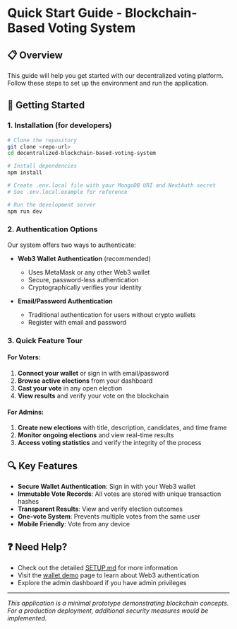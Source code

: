 # Quick Start Guide - Blockchain-Based Voting System

## 📋 Overview

This guide will help you get started with our decentralized voting platform. Follow these steps to set up the environment and run the application.

## 🚀 Getting Started

### 1. Installation (for developers)

```bash
# Clone the repository
git clone <repo-url>
cd decentralized-blockchain-based-voting-system

# Install dependencies
npm install

# Create .env.local file with your MongoDB URI and NextAuth secret
# See .env.local.example for reference

# Run the development server
npm run dev
```

### 2. Authentication Options

Our system offers two ways to authenticate:

- **Web3 Wallet Authentication** (recommended)
  - Uses MetaMask or any other Web3 wallet
  - Secure, password-less authentication
  - Cryptographically verifies your identity
  
- **Email/Password Authentication**
  - Traditional authentication for users without crypto wallets
  - Register with email and password

### 3. Quick Feature Tour

#### For Voters:
1. **Connect your wallet** or sign in with email/password
2. **Browse active elections** from your dashboard
3. **Cast your vote** in any open election
4. **View results** and verify your vote on the blockchain

#### For Admins:
1. **Create new elections** with title, description, candidates, and time frame
2. **Monitor ongoing elections** and view real-time results
3. **Access voting statistics** and verify the integrity of the process

## 🔍 Key Features

- **Secure Wallet Authentication**: Sign in with your Web3 wallet
- **Immutable Vote Records**: All votes are stored with unique transaction hashes
- **Transparent Results**: View and verify election outcomes
- **One-vote System**: Prevents multiple votes from the same user
- **Mobile Friendly**: Vote from any device

## ❓ Need Help?

- Check out the detailed [SETUP.md](SETUP.md) for more information
- Visit the [wallet demo](/wallet-demo) page to learn about Web3 authentication
- Explore the admin dashboard if you have admin privileges

---

*This application is a minimal prototype demonstrating blockchain concepts. For a production deployment, additional security measures would be implemented.*
